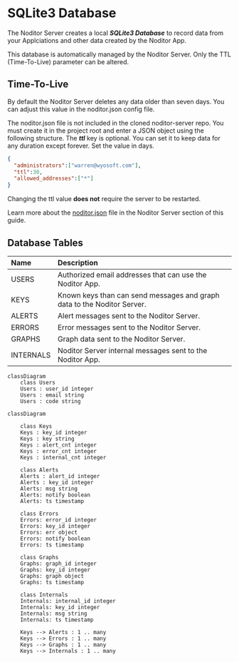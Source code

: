 # SQLite3 Database

The Noditor Server creates a local ***SQLite3 Database*** to record data from your Applciations and other data created by the Noditor App.

This database is automatically managed by the Noditor Server. Only the TTL (Time-To-Live) parameter can be altered.

## Time-To-Live

By default the Noditor Server deletes any data older than seven days. You can adjust this value in the noditor.json config file.

The noditor.json file is not included in the cloned noditor-server repo. You must create it in the project root and enter a JSON object using the following structure. The ***ttl*** key is optional. You can set it to keep data for any duration except forever. Set the value in days.

```json
{
  "administrators":["warren@wyosoft.com"],
  "ttl":30,
  "allowed_addresses":["*"]
}
```

Changing the ttl value **does not** require the server to be restarted.

Learn more about the [noditor.json](../server/config.md?id=Configuration) file in the Noditor Server section of this guide.

## Database Tables

| Name        | Description |
| :---        | :--- |
| USERS       | Authorized email addresses that can use the Noditor App. |
| KEYS        | Known keys than can send messages and graph data to the Noditor Server. |
| ALERTS      | Alert messages sent to the Noditor Server. |
| ERRORS      | Error messages sent to the Noditor Server. |
| GRAPHS      | Graph data sent to the Noditor Server. |
| INTERNALS   | Noditor Server internal messages sent to the Noditor App. |

```mermaid
classDiagram
    class Users
    Users : user_id integer
    Users : email string
    Users : code string

```

```mermaid
classDiagram

    class Keys
    Keys : key_id integer
    Keys : key string
    Keys : alert_cnt integer
    Keys : error_cnt integer
    Keys : internal_cnt integer

    class Alerts
    Alerts : alert_id integer
    Alerts : key_id integer
    Alerts: msg string
    Alerts: notify boolean
    Alerts: ts timestamp

    class Errors
    Errors: error_id integer
    Errors: key_id integer
    Errors: err object
    Errors: notify boolean
    Errors: ts timestamp

    class Graphs
    Graphs: graph_id integer
    Graphs: key_id integer
    Graphs: graph object
    Graphs: ts timestamp

    class Internals
    Internals: internal_id integer
    Internals: key_id integer
    Internals: msg string
    Internals: ts timestamp

    Keys --> Alerts : 1 .. many
    Keys --> Errors : 1 .. many
    Keys --> Graphs : 1 .. many
    Keys --> Internals : 1 .. many


```
